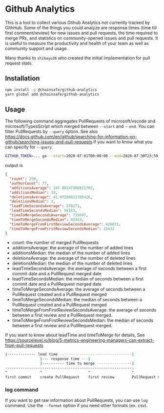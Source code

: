 # Github Analytics

This is a tool to collect various Gtihub Analytics not currently tracked by GithHub.
Some of the things you could analyze are response times (time till first comment/review) for new issues and pull requests, the time required to merge PRs, and statistics on community-opened issues and pull requests.
It is useful to measure the productivity and health of your team as well as community support and usage.

Many thanks to `shibayu36` who created the initial implementation for pull request stats.

## Installation

```bash
npm install -g @chainsafe/github-analytics
yarn global add @chainsafe/github-analytics
```

## Usage

The following command aggregates PullRequests of microsoft/vscode and microsoft/TypesScript which merged between `--start` and `--end`.  You can filter PullRequests by `--query` option.  See also <https://docs.github.com/en/github/searching-for-information-on-github/searching-issues-and-pull-requests> if you want to know what you can specify for `--query`

```bash
GITHUB_TOKEN=... ga --start=2020-07-01T00:00:00 --end=2020-07-30T23:59:59 --query="repo:microsoft/vscode repo:microsoft/TypeScript"
```

output is

```json
{
  "count": 258,
  "authorCount": 77,
  "additionsAverage": 107.89147286821705,
  "additionsMedian": 19,
  "deletionsAverage": 41.97286821705426,
  "deletionsMedian": 3,
  "leadTimeSecondsAverage": 578271,
  "leadTimeSecondsMedian": 58163,
  "timeToMergeSecondsAverage": 735697,
  "timeToMergeSecondsMedian": 82453,
  "timeToMergeFromFirstReviewSecondsAverage": 426871,
  "timeToMergeFromFirstReviewSecondsMedian": 15432
}
```

* count: the number of merged PullRequests
* additionsAverage: the average of the number of added lines
* additionsMedian: the median of the number of added lines
* deletionsAverage: the average of the number of deleted lines
* deletionsMedian: the median of the number of deleted lines
* leadTimeSecondsAverage: the average of seconds between a first commit date and a PullRequest merged date
* leadTimeSecondsMedian: the median of seconds between a first commit date and a PullRequest merged date
* timeToMergeSecondsAverage: the average of seconds between a PullRequest created and a PullRequest merged
* timeToMergeSecondsMedian: the median of seconds between a PullRequest created and a PullRequest merged
* timeToMergeFromFirstReviewSecondsAverage: the average of seconds between a first review and a PullRequest merged.
* timeToMergeFromFirstReviewSecondsMedian: the median of seconds between a first review and a PullRequest merged.

If you want to know about leadTime and timeToMerge for details, See <https://sourcelevel.io/blog/5-metrics-engineering-managers-can-extract-from-pull-requests>

```bash
|------------- lead time ---------------------------------|
                |--- response time ---|
                |---------- time to merge ----------------|
-----------------------------------------------------------
^               ^                     ^                   ^
first commit    create PullRequest    first review        PullRequest merged
```

### log command

If you want to get raw information about PullRequests, you can use `log` command.
Use the `--format` option if you need other formats (ex. csv).
